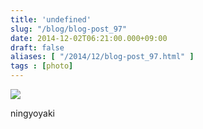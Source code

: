 ```yaml
---
title: 'undefined'
slug: "/blog/blog-post_97"
date: 2014-12-02T06:21:00.000+09:00
draft: false
aliases: [ "/2014/12/blog-post_97.html" ]
tags : [photo]
---
```


  
![](http://68.media.tumblr.com/25164985ca3439d1e6a3461368e4948f/tumblr_nfxw7lmnu11rwrdpxo1_500.jpg)  

  
  

ningyoyaki